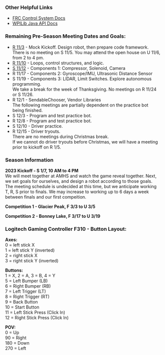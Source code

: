 ### Other Helpful Links
* [FRC Control System Docs](https://docs.wpilib.org/en/stable/index.html)
* [WPILib Java API Docs](https://first.wpi.edu/wpilib/allwpilib/docs/release/java/index.html)

### Remaining Pre-Season Meeting Dates and Goals:
* [R 11/3](/docs/221103_mockkickoff.md) - Mock Kickoff. Design robot, then prepare code framework.  
There is no meeting on S 11/5. You may attend the open house on U 11/6, from 2 to 4 pm.
* [R 11/10](/docs/221110_controlstructures.md) - Loops, control structures, and logic.
* [S 11/12](/docs/221112_components1.md) - Components 1: Compressor, Solenoid, Camera
* R 11/17 - Components 2: Gyroscope/IMU, Ultrasonic Distance Sensor
* S 11/19 - Components 3: LIDAR, Limit Switches. Explore autonomous programming.  
We take a break for the week of Thanksgiving. No meetings on R 11/24 or S 11/26.  
* R 12/1 - SendableChooser, Vendor Libraries  
The following meetings are partially dependent on the practice bot being finished.  
* S 12/3 - Program and test practice bot.
* R 12/8 - Program and test practice bot.
* S 12/10 - Driver practice.
* R 12/15 - Driver tryouts.  
There are no meetings during Christmas break.  
If we cannot do driver tryouts before Christmas, we will have a meeting prior to kickoff on R 1/5.

### Season Information
**2023 Kickoff - S 1/7, 10 AM to 4 PM**  
We will meet together at AMHS and watch the game reveal together. Next, we set goals for ourselves, and design a robot according to those goals. The meeting schedule is undecided at this time, but we anticipate working T, R, S prior to finals. We may increase to working up to 6 days a week between finals and our first compeition.

**Competition 1 - Glacier Peak, F 3/3 to U 3/5**

**Competition 2 - Bonney Lake, F 3/17 to U 3/19**

### Logitech Gaming Controller F310 - Button Layout:

**Axes:**  
0 = left stick X  
1 = left stick Y (inverted)  
2 = right stick X  
3 = right stick Y (inverted)  
 
**Buttons:**  
1 = X, 2 = A, 3 = B, 4 = Y  
5 = Left Bumper (LB)  
6 = Right Bumper (RB)  
7 = Left Trigger (LT)  
8 = Right Trigger (RT)  
9 = Back Button  
10 = Start Button  
11 = Left Stick Press (Click In)  
12 = Right Stick Press (Click In)  

**POV:**  
0 = Up  
90 = Right  
180 = Down  
270 = Left
